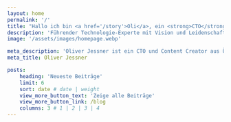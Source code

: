 ```yaml
---
layout: home
permalink: '/'
title: "Hallo ich bin <a href='/story'>Oli</a>, ein <strong>CTO</strong> und <em>Content Creator</em>."
description: 'Führender Technologie-Experte mit Vision und Leidenschaft für Innovationen 🚀🦾'
image: '/assets/images/homepage.webp'

meta_description: 'Oliver Jessner ist ein CTO und Content Creator aus Österreich.'
meta_title: Oliver Jessner

posts:
    heading: 'Neueste Beiträge'
    limit: 6
    sort: date # date | weight
    view_more_button_text: 'Zeige alle Beiträge'
    view_more_button_link: /blog
    columns: 3 # 1 | 2 | 3 | 4
---
```

